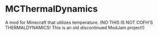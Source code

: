 MCThermalDynamics
=================

A mod for Minecraft that utilizes temperature. (NO THIS IS NOT COFH'S THERMALDYNAMICS! This is an old discontinued ModJam project!)
